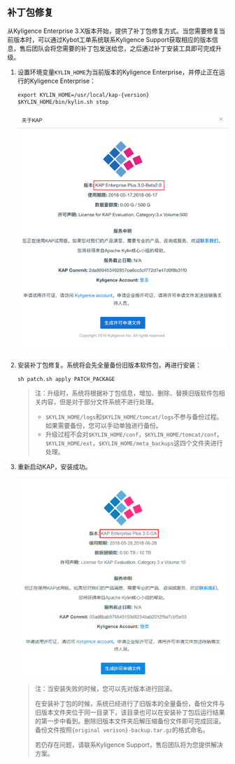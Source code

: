 

## 补丁包修复

从Kyligence Enterprise 3.X版本开始，提供了补丁包修复方式。当您需要修复当前版本时，可以通过Kybot工单系统联系Kyligence Support获取相应的版本信息，售后团队会将您需要的补丁包发送给您，之后通过补丁安装工具即可完成升级。

1. 设置环境变量`KYLIN_HOME`为当前版本的Kyligence Enterprise，并停止正在运行的Kyligence Enterprise：

   ```
   export KYLIN_HOME=/usr/local/kap-{version}
   $KYLIN_HOME/bin/kylin.sh stop
   ```

   ![旧版本KAP信息](images/origin_license.cn.png)

2. 安装补丁包修复。系统将会先全量备份旧版本软件包，再进行安装：

   ```
   sh patch.sh apply PATCH_PACKAGE
   ```
   > 注：升级时，系统将根据补丁包信息，增加、删除、替换旧版软件包相关内容，但是对于部分文件系统不进行处理。
   >
   > - `$KYLIN_HOME/logs`和`$KYLIN_HOME/tomcat/logs`不参与备份过程。如果需要备份，您可以手动单独进行备份。
   > - 升级过程不会对`$KYLIN_HOME/conf`，`$KYLIN_HOME/tomcat/conf`，`$KYLIN_HOME/ext`，`$KYLIN_HOME/meta_backups`这四个文件夹进行处理。

3. 重新启动KAP，安装成功。

   ![升级后版本信息](images/upgrade_license.cn.png)

   > 注：当安装失败的时候，您可以先对版本进行回滚。
   >
   > 在安装补丁包的时候，系统已经进行了旧版本的全量备份，备份文件与旧版本文件夹位于同一目录下，该目录也可以在安装补丁包后运行结果的第一步中看到。删除旧版本文件夹后解压缩备份文件即可完成回滚。备份文件按照`{original verison}-backup.tar.gz`的格式命名。
   >
   > 若仍存在问题，请联系Kyligence Support，售后团队将为您提供解决方案。​

